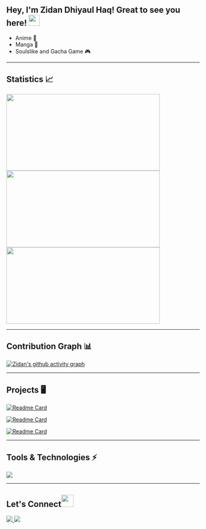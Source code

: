 <!-- # Halo semua! 

Perkenalkan nama saya **Zidan Dhiyaul Haq**.<br>

Saya seorang **Mahasiswa Informatika** di [Universitas Muhammadiyah Surakarta](https://www.ums.ac.id/).<br>

Jika kamu tertarik untuk berkenalan denganku, silakan ikuti akun [GitHub](https://github.com/zeedh) dan [Facebook](https://www.facebook.com/zidan.dhiyaulhaq/) ku ya.

<p align="left">
<a href="https://github.com/zeedh">
  <img height="180em" src="https://github-readme-stats.vercel.app/api?username=zeedh&show_icons=true&theme=algolia&include_all_commits=true&count_private=true"/>
  <img height="180em" src="https://github-readme-stats.vercel.app/api/top-langs/?username=zeedh&layout=compact&layout=compact&theme=algolia"/>
</a> 

</p> -->
## **Hey, I'm Zidan Dhiyaul Haq! Great to see you here!** <img src="https://gist.githubusercontent.com/haldaranup/aad23918f5ad8bff5199094c9f6d337a/raw/a19b90e65fcffa0eabd3874b66520b91ee9f0e60/hi.gif" width="29">
- Anime 🧄
- Manga 📓
- Soulslike and Gacha Game 🎮


---
<h2 align="left">Statistics 📈 </h2>
<p align="left">
<img height="200px" width="400px" src="https://github-readme-stats.vercel.app/api?username=zeedh&show_icons=true&theme=dracula" />
  <br>
<img height="200px" width="400px" src="https://github-readme-streak-stats.herokuapp.com/?user=zeedh&show_icons=true&theme=dracula" />
  <br>
<img height="200px" width="400px" src="https://github-readme-stats.vercel.app/api/top-langs/?username=zeedh&layout=compact&theme=dracula" />
<p/>



---
<h2 align="left">Contribution Graph 📊</h2>

[![Zidan's github activity graph](https://github-readme-activity-graph.vercel.app/graph?username=zeedh&theme=dracula)](https://github.com/haldaranup/github-readme-activity-graph)
<!-- <img src="https://github-readme-activity-graph.vercel.app/graph?username=haldaranup&theme=chartreuse-dark" />  -->
<!-- <img src="https://github-readme-activity-graph.cyclic.app/graph?username=haldaranup&theme=chartreuse-dark" />   -->

<!-- github-compact, dracula, react, react-dark, github, xcode, rougue, merko, vue, tokyo-night, high-contrast -->

<!-- <img src="https://activity-graph.herokuapp.com/graph?username=haldaranup&theme=chartreuse-dark" />    -->

---
<h2 align='left'>Projects 🖥</h2>

[![Readme Card](https://github-readme-stats.vercel.app/api/pin/?username=Eventure-Capstone&repo=Backend-Eventure&show_owner=true&theme=dracula)](https://github.com/Eventure-Capstone/Backend-Eventure)
 
[![Readme Card](https://github-readme-stats.vercel.app/api/pin/?username=zeedh&repo=notes-app-back-end&show_owner=true&theme=dracula)](https://github.com/zeedh/notes-app-back-end)

[![Readme Card](https://github-readme-stats.vercel.app/api/pin/?username=zeedh&repo=cancer-detection-app-submissionmlgc-zidandh&show_owner=true&theme=dracula)](https://github.com/zeedh/cancer-detection-app-submissionmlgc-zidandh)
 
---
 <h2 align="left">Tools & Technologies ⚡</h2>
 <p align="left">
  <img src="https://skillicons.dev/icons?i=python,php,laravel,mysql,gcp,figma,js,express,nodejs,java,git,html,css" />
</p>



___
<h2 align="left">Let's Connect<img src="https://gist.github.com/haldaranup/f89330e95dfca979a5bc9fd80602761f/raw/8a3d00dfc3aa37c26873bb154227e395ef77cdfa/handshake.gif" height="32px"> </h2>
 <p align="left">
  <a href="https://www.linkedin.com/in/zidan-dhiyaul-haq-89844b2bb/">
    <img src="https://skillicons.dev/icons?i=linkedin" />
  </a>
  <a href="https://www.instagram.com/dhylhaqq_">
    <img src="https://skillicons.dev/icons?i=instagram" />
  </a>
</p>


<!--___
<h2 align="center">Support 💰</h2>
<p align="center">
<a href="https://www.buymeacoffee.com/haldaranup" target="_blank"> <img align="center" src="https://gist.github.com/haldaranup/2f8a08a98e7424d68e7b53d18639ce09/raw/cdab115f48d1bcfcd0b30ab663ee1fe5d7edf110/buymeacoffee.png" width="116" border="0" alt="haldaranup" /></a>
</p> -->


<!-- <p align="center"> 
<a href="https://developer.mozilla.org/en-US/docs/Web/JavaScript" rel="noreferrer"> <img src="./src/images/tech/js.png" alt="javascript" height="40"/> </a>  
<a href="https://www.w3.org/html/" target="_blank" rel="noreferrer"> <img src="./src/images/tech/html5.png" alt="html5" height="40" /></a>
<a href="https://www.w3schools.com/css/" target="_blank" rel="noreferrer"> <img src="./src/images/tech/css3.png" alt="css3" height="40"/> </a> 
<a href="https://sass-lang.com" target="_blank" rel="noreferrer"> <img src="./src/images/tech/sass.png" alt="sass" height="40"/> </a> 
<a href="https://reactjs.org/" target="_blank" rel="noreferrer"> <img src="./src/images/tech/reactjs.png" alt="react" height="40"/> </a> 
<a href="https://redux.js.org" target="_blank" rel="noreferrer"> <img src="./src/images/tech/redux.png" alt="redux" height="40"/> </a> 
<a href="https://vuejs.org/" target="_blank" rel="noreferrer"> <img src="./src/images/tech/vuejs.png" alt="vuejs" height="40"/> </a>
<a href="https://mui.com" target="_blank" rel="noreferrer">  <img src="./src/images/tech/mui.png" alt="Material UI" height="40" /> </a> 
<a href="https://nodejs.org" target="_blank" rel="noreferrer"> <img src="./src/images/tech/nodejs.png" alt="nodejs" height="40"/> </a> 
<a href="https://mongodb.com/" target="_blank" rel="noreferrer"> <img src="./src/images/tech/mongodb.png" alt="mongodb" height="40"/> </a> 
<a href="https://typescriptlang.org/" target="_blank" rel="noreferrer"> <img src="./src/images/tech/ts.png" alt="typescript" height="40"/> </a> 
<a href="https://git-scm.com/" target="_blank" rel="noreferrer"> <img src="./src/images/tech/git.png" alt="git" height="40"/> </a>   
</p> -->


 
<!-- <a href="https://www.mongodb.com/" target="_blank" rel="noreferrer"> <img src="https://raw.githubusercontent.com/devicons/devicon/master/icons/mongodb/mongodb-original-wordmark.svg" alt="mongodb" width="40" height="40"/> </a> <a href="https://nodejs.org" target="_blank" rel="noreferrer"> <img src="https://raw.githubusercontent.com/devicons/devicon/master/icons/nodejs/nodejs-original-wordmark.svg" alt="nodejs" width="40" height="40"/> </a> <a href="https://postman.com" target="_blank" rel="noreferrer"> <img src="https://www.vectorlogo.zone/logos/getpostman/getpostman-icon.svg" alt="postman" width="40" height="40"/> </a> <a href="https://heroku.com" target="_blank" rel="noreferrer"> <img src="https://www.vectorlogo.zone/logos/heroku/heroku-icon.svg" alt="heroku" width="40" height="40"/> </a> -->

<!--  <a href="https://expressjs.com" target="_blank" rel="noreferrer"> <img src="https://raw.githubusercontent.com/devicons/devicon/master/icons/express/express-original-wordmark.svg" alt="express" width="40" height="40"/> </a> -->
 

<!-- <a href="https://www.figma.com/" target="_blank" rel="noreferrer"> <img src="https://www.vectorlogo.zone/logos/figma/figma-icon.svg" alt="figma" width="40" height="40"/> </a> -->


<!-- <p align="center">
<a href="https://twitter.com/haldar_anup1" target="_blank"><img align="center" src="./src/images/social/twitter.png" alt="anup" height="28" width="38" /></a>
<a href="https://www.linkedin.com/in/haldaranup/" target="blank"><img align="center" src="./src/svgs/social/linkedin.svg" alt="anup" height="30" width="42" /></a>
<a href="https://www.instagram.com/haldar_anup1/" target="blank"><img align="center" src="./src/svgs/social/instagram.svg" alt="anup" height="30" width="40" /></a>
<a href="https://medium.com/@haldaranup" target="blank"><img align="center" src="./src/svgs/social/medium.svg" alt="haldaranup" height="30" width="40" /></a>
</p> -->

 
<!-- ---
<h2 align="center">Languages</h2>
<p align="center">
<img src="https://github-readme-stats.vercel.app/api/top-langs/?username=haldaranup&layout=compact&theme=tokyonight" />
<p/> -->


<!-- **haldaranup/haldaranup** is a ✨ _special_ ✨ repository because its `README.md` (this file) appears on your GitHub profile.

Here are some ideas to get you started:

- 🔭 I’m currently working on ...
- 🌱 I’m currently learning ..
- 👯 I’m looking to collaborate on ...
- 🤔 I’m looking for help with ...
- 💬 Ask me about ...
- 📫 How to reach me: ...
- 😄 Pronouns: ...
- ⚡ Fun fact: ... -->
